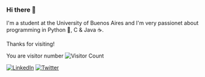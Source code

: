### Hi there 👋

<!--
**LuisParedes1/LuisParedes1** is a ✨ _special_ ✨ repository because its `README.md` (this file) appears on your GitHub profile.

Here are some ideas to get you started:

- 🔭 I’m currently working on ...
- 🌱 I’m currently learning ...
- 👯 I’m looking to collaborate on ...
- 🤔 I’m looking for help with ...
- 💬 Ask me about ...
- 📫 How to reach me: ...
- 😄 Pronouns: ...
- ⚡ Fun fact: ...

Self-updating README
https://dev.to/mokkapps/how-i-built-a-self-updating-readme-on-my-github-profile-418d
-->

I'm a student at the University of Buenos Aires and I'm very passionet about programming in Python 🐍, C & Java ☕. 



Thanks for visiting!    

You are visitor number ![Visitor Count](https://profile-counter.glitch.me/{LuisParedes1}/count.svg)


[![LinkedIn](https://info.homeworksolutions.com/hs-fs/hub/54123/file-389994930-jpg/images/linkedin_20x20.jpg?t=1492617905457)](https://www.linkedin.com/in/luis-paredes-b743a79b/) [![Twitter](http://thebradfordhotel.com/wp-content/uploads/2014/05/Twitter-logo-20x20.jpg)](https://twitter.com/luisjoseparedes) 
